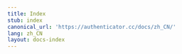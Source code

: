 ```yaml
---
title: Index
stub: index
canonical_url: 'https://authenticator.cc/docs/zh_CN/'
lang: zh_CN
layout: docs-index
---
```

